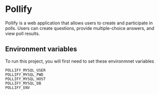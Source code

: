 # Pollify

Pollify is a web application that allows users to create and participate in polls. Users can create questions, provide multiple-choice answers, and view poll results.

## Environment variables
To run this project, you will first need to set these environmnet variables
```
POLLIFY_MYSQL_USER
POLLIFY_MYSQL_PWD
POLLIFY_MYSQL_HOST
POLLIFY_MYSQL_DB
POLLIFY_ENV
```
